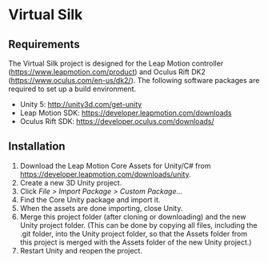 Virtual Silk
============

Requirements
------------

The Virtual Silk project is designed for the Leap Motion controller (<https://www.leapmotion.com/product>) and Oculus Rift DK2 (<https://www.oculus.com/en-us/dk2/>). The following software packages are required to set up a build environment.

*   Unity 5: <http://unity3d.com/get-unity>
*   Leap Motion SDK: <https://developer.leapmotion.com/downloads>
*   Oculus Rift SDK: <https://developer.oculus.com/downloads/>


Installation
------------

1.  Download the Leap Motion Core Assets for Unity/C# from <https://developer.leapmotion.com/downloads/unity>.
2.  Create a new 3D Unity project.
3.  Click *File > Import Package > Custom Package...*
4.  Find the Core Unity package and import it.
5.  When the assets are done importing, close Unity.
6.  Merge this project folder (after cloning or downloading) and the new Unity project folder. (This can be done by copying all files, including the .git folder, into the Unity project folder, so that the Assets folder from this project is merged with the Assets folder of the new Unity project.)
7.  Restart Unity and reopen the project.
